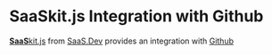 
# **SaaS**kit.js Integration with Github

[**SaaS**kit.js](https://saaskit.js.org) from [SaaS.Dev](https://saas.dev) provides an integration with [Github](https://saaskit.js.org/integrations/github)
